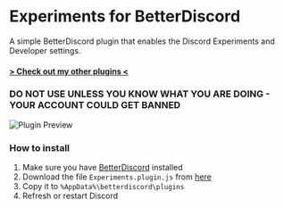 # Experiments for BetterDiscord
A simple BetterDiscord plugin that enables the Discord Experiments and Developer settings.

#### [> Check out my other plugins <](https://github.com/programmer2514/BetterDiscord-Plugins)

### DO NOT USE UNLESS YOU KNOW WHAT YOU ARE DOING - YOUR ACCOUNT COULD GET BANNED

![Plugin Preview](https://github.com/user-attachments/assets/5ad8ebcb-93ea-41d0-b600-29f05c4d0cdd)

### How to install
1) Make sure you have [BetterDiscord](https://betterdiscord.app/) installed
2) Download the file `Experiments.plugin.js` from [here](https://github.com/programmer2514/BetterDiscord-Experiments/releases/latest)
3) Copy it to `%AppData%\betterdiscord\plugins`
4) Refresh or restart Discord
